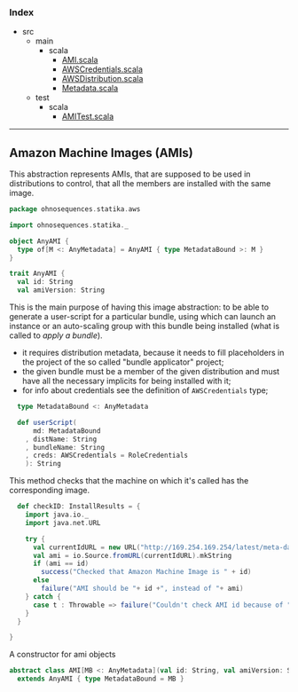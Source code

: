 ### Index

+ src
  + main
    + scala
      + [AMI.scala](AMI.md)
      + [AWSCredentials.scala](AWSCredentials.md)
      + [AWSDistribution.scala](AWSDistribution.md)
      + [Metadata.scala](Metadata.md)
  + test
    + scala
      + [AMITest.scala](../../test/scala/AMITest.md)

------

## Amazon Machine Images (AMIs)

This abstraction represents AMIs, that are supposed to be used in distributions
to control, that all the members are installed with the same image.


```scala
package ohnosequences.statika.aws

import ohnosequences.statika._

object AnyAMI {
  type of[M <: AnyMetadata] = AnyAMI { type MetadataBound >: M }
}

trait AnyAMI {
  val id: String
  val amiVersion: String
```

This is the main purpose of having this image abstraction: to be able to generate a 
user-script for a particular bundle, using which can launch an instance or an 
auto-scaling group with this bundle being installed (what is called to _apply a bundle_).
- it requires distribution metadata, because it needs to fill placeholders in the project of 
  the so called "bundle applicator" project;
- the given bundle must be a member of the given distribution and must have all the 
  necessary implicits for being installed with it;
- for info about credentials see the definition of `AWSCredentials` type;

```scala
  type MetadataBound <: AnyMetadata

  def userScript(
      md: MetadataBound
    , distName: String
    , bundleName: String
    , creds: AWSCredentials = RoleCredentials
    ): String
```

This method checks that the machine on which it's called has the corresponding image.

```scala
  def checkID: InstallResults = {
    import java.io._
    import java.net.URL

    try {
      val currentIdURL = new URL("http://169.254.169.254/latest/meta-data/ami-id")
      val ami = io.Source.fromURL(currentIdURL).mkString
      if (ami == id)
        success("Checked that Amazon Machine Image is " + id)
      else
        failure("AMI should be "+ id +", instead of "+ ami)
    } catch {
      case t : Throwable => failure("Couldn't check AMI id because of "+t.toString)
    }
  }

}
```

A constructor for ami objects

```scala
abstract class AMI[MB <: AnyMetadata](val id: String, val amiVersion: String) 
  extends AnyAMI { type MetadataBound = MB }

```

